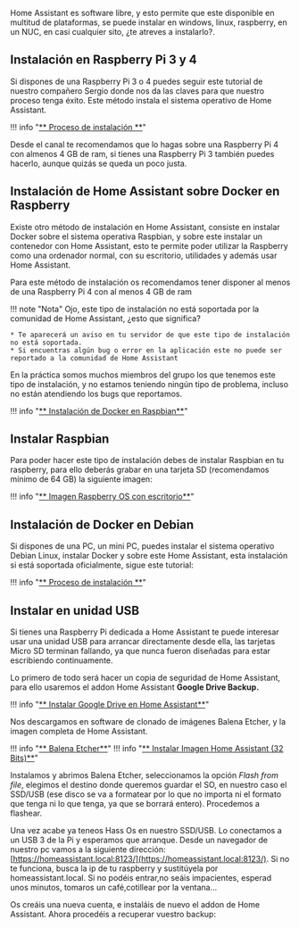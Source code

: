 
Home Assistant es software libre, y esto permite que este disponible en multitud de plataformas, se puede instalar en windows, linux, raspberry, en un NUC, en casi cualquier sito, ¿te atreves a instalarlo?.

## Instalación en Raspberry Pi 3 y 4

Si dispones de una Raspberry Pi 3 o 4 puedes seguir este tutorial de nuestro compañero Sergio donde nos da las claves para que nuestro proceso tenga éxito. Este método instala el sistema operativo de Home Assistant. 

!!! info "<a href="https://domoticafacil.home.blog/2019/05/25/como-instalar-hass-io/" target="_blank">** Proceso de instalación **</a>"


Desde el canal te recomendamos que lo hagas sobre una Raspberry Pi 4 con almenos 4 GB de ram, si tienes una Raspberry Pi 3 también puedes hacerlo, aunque quizás se queda un poco justa.

## Instalación de Home Assistant sobre Docker en Raspberry

Existe otro método de instalación en Home Assistant, consiste en instalar Docker sobre el sistema operativa Raspbian, y sobre este instalar un contenedor con Home Assistant, esto te permite poder utilizar la Raspberry como una ordenador normal, con su escritorio, utilidades y  además usar Home Assistant.

Para este método de instalación os recomendamos tener disponer al menos de una Raspberry Pi 4 con al menos 4 GB de ram

!!! note "Nota"
    Ojo, este tipo de instalación no está soportada por la comunidad de Home Assistant, ¿esto que significa?

    * Te aparecerá un aviso en tu servidor de que este tipo de instalación no está soportada.
    * Si encuentras algún bug o error en la aplicación este no puede ser reportado a la comunidad de Home Assistant

En la práctica somos muchos miembros del grupo los que tenemos este tipo de instalación, y no estamos teniendo ningún tipo de problema, incluso no están atendiendo los bugs que reportamos.

!!! info "<a href="https://community.home-assistant.io/t/installing-home-assistant-supervised-on-raspberry-pi-os/201836" target="_blank">** Instalación de Docker en Raspbian**</a>"


## Instalar Raspbian

Para poder hacer este tipo de instalación debes de instalar Raspbian en tu raspberry, para ello deberás grabar en una tarjeta SD (recomendamos mínimo de 64 GB) la siguiente imagen:

!!! info "[** Imagen Raspberry OS con escritorio**](https://downloads.raspberrypi.org/raspios_armhf/images/raspios_armhf-2021-11-08/2021-10-30-raspios-bullseye-armhf.zip)"

## Instalación de Docker en Debian

Si dispones de una PC, un mini PC, puedes instalar el sistema operativo Debian Linux, instalar Docker y sobre este Home Assistant, esta instalación si está soportada oficialmente, sigue este tutorial:

!!! info "<a href="https://community.home-assistant.io/t/installing-home-assistant-supervised-on-debian-11/200253" target="_blank">** Proceso de instalación **</a>"

## Instalar en unidad USB

Si tienes una Raspberry Pi dedicada a Home Assistant te puede interesar usar una unidad USB para arrancar directamente desde ella, las tarjetas Micro SD terminan fallando, ya que nunca fueron diseñadas para estar escribiendo continuamente.

Lo primero de todo será hacer un copia de seguridad de Home Assistant, para ello usaremos el addon Home Assistant **Google Drive Backup.**

!!! info "<a href="https://www.youtube.com/watch?v=3d99S0-_iJk" target="_blank">** Instalar Google Drive en Home Assistant**</a>"

Nos descargamos en software de clonado de imágenes Balena Etcher, y la imagen completa de Home Assistant.

!!! info "<a href="https://www.balena.io/etcher/" target="_blank">** Balena Etcher**</a>"
!!! info "<a href="https://github.com/home-assistant/operating-system/releases/download/6.6/haos_rpi4-6.6.img.xz" target="_blank">** Instalar Imagen Home Assistant (32 Bits)**</a>"

Instalamos y abrimos Balena Etcher, seleccionamos la opción *Flash from file*, elegimos el destino donde queremos guardar el SO, en nuestro caso el SSD/USB (ese disco se va a formatear por lo que no importa ni el formato que tenga ni lo que tenga, ya que se borrará entero). Procedemos a flashear.

Una vez acabe ya teneos Hass Os en nuestro SSD/USB. Lo conectamos a un USB 3 de la Pi y esperamos que arranque. Desde un navegador de nuestro pc vamos a la siguiente dirección: [https://homeassistant.local:8123/](https://homeassistant.local:8123/). Si no te funciona, busca la ip de tu raspberry y sustitúyela por homeassistant.local. Si no podéis entrar,no seáis impacientes, esperad unos minutos, tomaros un café,cotillear por la ventana...

Os creáis una nueva cuenta, e instaláis de nuevo el addon de Home Assistant. Ahora procedéis a recuperar vuestro backup:


